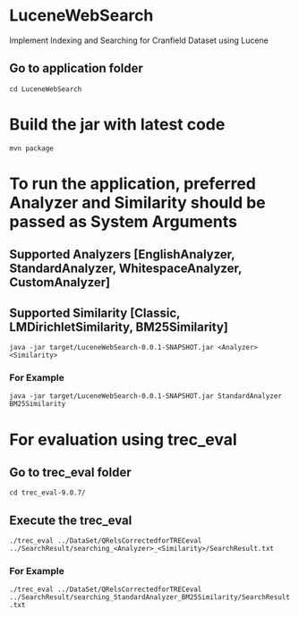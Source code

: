 # LuceneWebSearch
Implement Indexing and Searching for Cranfield Dataset using Lucene

## Go to application folder
```cd LuceneWebSearch```

# Build the jar with latest code
```mvn package```

# To run the application, preferred Analyzer and Similarity should be passed as System Arguments
## Supported Analyzers [EnglishAnalyzer, StandardAnalyzer, WhitespaceAnalyzer, CustomAnalyzer]
## Supported Similarity [Classic, LMDirichletSimilarity, BM25Similarity]
```java -jar target/LuceneWebSearch-0.0.1-SNAPSHOT.jar <Analyzer> <Similarity>```
### For Example
```java -jar target/LuceneWebSearch-0.0.1-SNAPSHOT.jar StandardAnalyzer BM25Similarity```

# For evaluation using trec_eval
## Go to trec_eval folder
```cd trec_eval-9.0.7/```
## Execute the trec_eval
```./trec_eval ../DataSet/QRelsCorrectedforTRECeval ../SearchResult/searching_<Analyzer>_<Similarity>/SearchResult.txt```
### For Example
```./trec_eval ../DataSet/QRelsCorrectedforTRECeval ../SearchResult/searching_StandardAnalyzer_BM25Similarity/SearchResult.txt```
